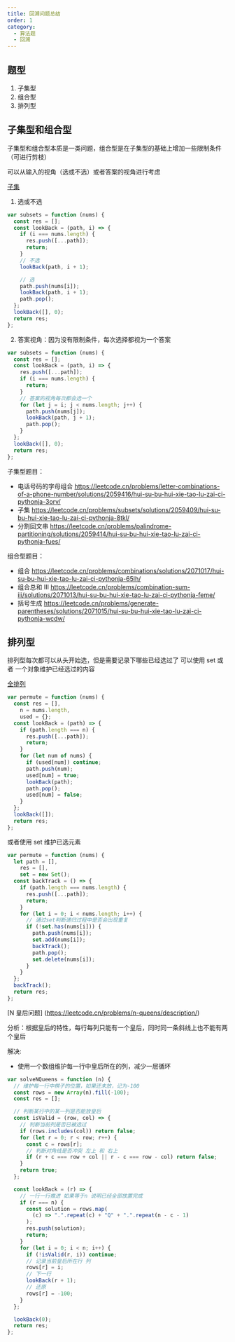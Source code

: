 ```yaml
---
title: 回溯问题总结
order: 1
category:
  - 算法题
  - 回溯
---
```


## 题型

1. 子集型
2. 组合型
3. 排列型

## 子集型和组合型

子集型和组合型本质是一类问题，组合型是在子集型的基础上增加一些限制条件（可进行剪枝）

可以从输入的视角（选或不选）或者答案的视角进行考虑

[子集]()

1. 选或不选

```js
var subsets = function (nums) {
  const res = [];
  const lookBack = (path, i) => {
    if (i === nums.length) {
      res.push([...path]);
      return;
    }
    // 不选
    lookBack(path, i + 1);

    // 选
    path.push(nums[i]);
    lookBack(path, i + 1);
    path.pop();
  };
  lookBack([], 0);
  return res;
};
```

2. 答案视角：因为没有限制条件，每次选择都视为一个答案

```js
var subsets = function (nums) {
  const res = [];
  const lookBack = (path, i) => {
    res.push([...path]);
    if (i === nums.length) {
      return;
    }
    // 答案的视角每次都会选一个
    for (let j = i; j < nums.length; j++) {
      path.push(nums[j]);
      lookBack(path, j + 1);
      path.pop();
    }
  };
  lookBack([], 0);
  return res;
};
```

子集型题目：

- 电话号码的字母组合 https://leetcode.cn/problems/letter-combinations-of-a-phone-number/solutions/2059416/hui-su-bu-hui-xie-tao-lu-zai-ci-pythonja-3orv/
- 子集 https://leetcode.cn/problems/subsets/solutions/2059409/hui-su-bu-hui-xie-tao-lu-zai-ci-pythonja-8tkl/
- 分割回文串 https://leetcode.cn/problems/palindrome-partitioning/solutions/2059414/hui-su-bu-hui-xie-tao-lu-zai-ci-pythonja-fues/

组合型题目：

- 组合 https://leetcode.cn/problems/combinations/solutions/2071017/hui-su-bu-hui-xie-tao-lu-zai-ci-pythonja-65lh/
- 组合总和 III https://leetcode.cn/problems/combination-sum-iii/solutions/2071013/hui-su-bu-hui-xie-tao-lu-zai-ci-pythonja-feme/
- 括号生成 https://leetcode.cn/problems/generate-parentheses/solutions/2071015/hui-su-bu-hui-xie-tao-lu-zai-ci-pythonja-wcdw/

## 排列型

排列型每次都可以从头开始选，但是需要记录下哪些已经选过了 可以使用 set 或者 一个对象维护已经选过的内容

[全排列](https://leetcode.cn/problems/permutations/)

```js
var permute = function (nums) {
  const res = [],
    n = nums.length,
    used = {};
  const lookBack = (path) => {
    if (path.length === n) {
      res.push([...path]);
      return;
    }
    for (let num of nums) {
      if (used[num]) continue;
      path.push(num);
      used[num] = true;
      lookBack(path);
      path.pop();
      used[num] = false;
    }
  };
  lookBack([]);
  return res;
};
```

或者使用 set 维护已选元素

```js
var permute = function (nums) {
  let path = [],
    res = [],
    set = new Set();
  const backTrack = () => {
    if (path.length === nums.length) {
      res.push([...path]);
      return;
    }
    for (let i = 0; i < nums.length; i++) {
      // 通过set判断递归过程中是否会出现重复
      if (!set.has(nums[i])) {
        path.push(nums[i]);
        set.add(nums[i]);
        backTrack();
        path.pop();
        set.delete(nums[i]);
      }
    }
  };
  backTrack();
  return res;
};
```

[N 皇后问题] (https://leetcode.cn/problems/n-queens/description/)

分析：根据皇后的特性，每行每列只能有一个皇后，同时同一条斜线上也不能有两个皇后

解决:

- 使用一个数组维护每一行中皇后所在的列，减少一层循环

```js
var solveNQueens = function (n) {
  // 维护每一行中棋子的位置，如果还未放，记为-100
  const rows = new Array(n).fill(-100);
  const res = [];

  // 判断某行中的某一列是否能放皇后
  const isValid = (row, col) => {
    // 判断当前列是否已被选过
    if (rows.includes(col)) return false;
    for (let r = 0; r < row; r++) {
      const c = rows[r];
      // 判断对角线是否冲突 左上 和 右上
      if (r + c === row + col || r - c === row - col) return false;
    }
    return true;
  };

  const lookBack = (r) => {
    // 一行一行推进 如果等于n 说明已经全部放置完成
    if (r === n) {
      const solution = rows.map(
        (c) => ".".repeat(c) + "Q" + ".".repeat(n - c - 1)
      );
      res.push(solution);
      return;
    }
    for (let i = 0; i < n; i++) {
      if (!isValid(r, i)) continue;
      // 记录当前皇后所在行 列
      rows[r] = i;
      // 下一行
      lookBack(r + 1);
      // 还原
      rows[r] = -100;
    }
  };

  lookBack(0);
  return res;
};
```
